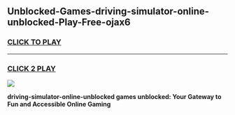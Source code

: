 
## Unblocked-Games-driving-simulator-online-unblocked-Play-Free-ojax6
<h3>
<a href="https://premium76.site?title=driving-simulator-online-unblocked&ref=12A">CLICK TO PLAY</a></h3>
<hr>

<h3>
<a href="https://premium76.site?title=driving-simulator-online-unblocked&ref=12A">CLICK 2 PLAY</a>
  
</h3>

<a href="https://premium76.site?title=driving-simulator-online-unblocked&ref=12A"><img src="https://clearcache.store/games.png"></a>


**driving-simulator-online-unblocked games unblocked: Your Gateway to Fun and Accessible Online Gaming**
